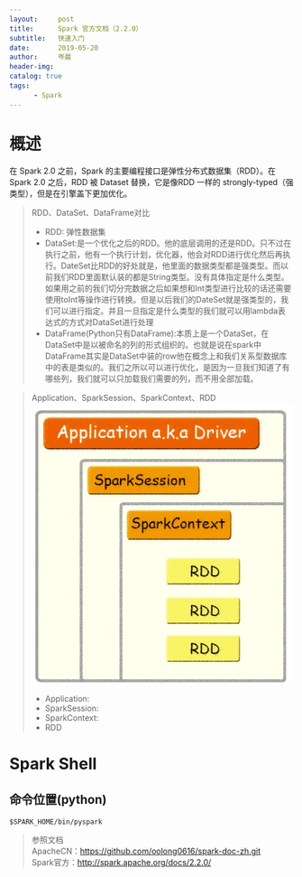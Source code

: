 ```yaml
---
layout:     post  
title:      Spark 官方文档（2.2.0）   
subtitle:   快速入门 
date:       2019-05-20  
author:     岑晨  
header-img: 
catalog: true  
tags:  
      - Spark  
---  
```

# 概述
在 Spark 2.0 之前，Spark 的主要编程接口是弹性分布式数据集（RDD）。在 Spark 2.0
之后，RDD 被 Dataset 替换，它是像RDD 一样的
strongly-typed（强类型），但是在引擎盖下更加优化。  
> RDD、DataSet、DataFrame对比 
> - RDD: 弹性数据集
> - DataSet:是一个优化之后的RDD。他的底层调用的还是RDD。只不过在执行之前，他有一个执行计划，优化器，他会对RDD进行优化然后再执行。DateSet比RDD的好处就是，他里面的数据类型都是强类型。而以前我们RDD里面默认装的都是String类型。没有具体指定是什么类型。如果用之前的我们切分完数据之后如果想和Int类型进行比较的话还需要使用toInt等操作进行转换。但是以后我们的DateSet就是强类型的，我们可以进行指定。并且一旦指定是什么类型的我们就可以用lambda表达式的方式对DataSet进行处理  
> - DataFrame(Python只有DataFrame):本质上是一个DataSet，在DataSet中是以被命名的列的形式组织的。也就是说在spark中DataFrame其实是DataSet中装的row他在概念上和我们关系型数据库中的表是类似的。我们之所以可以进行优化，是因为一旦我们知道了有哪些列，我们就可以只加载我们需要的列，而不用全部加载。
   
> Application、SparkSession、SparkContext、RDD  
![](img/post-ksrm-ASSR.png)
> - Application:  
> - SparkSession:
> - SparkContext:
> - RDD
# Spark Shell
## 命令位置(python)
```
$SPARK_HOME/bin/pyspark
```   


> 参照文档  
    ApacheCN：https://github.com/oolong0616/spark-doc-zh.git  
    Spark官方：http://spark.apache.org/docs/2.2.0/    


 